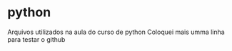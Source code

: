 # python
Arquivos utilizados na aula do curso de python
Coloquei mais umma linha para testar o github
